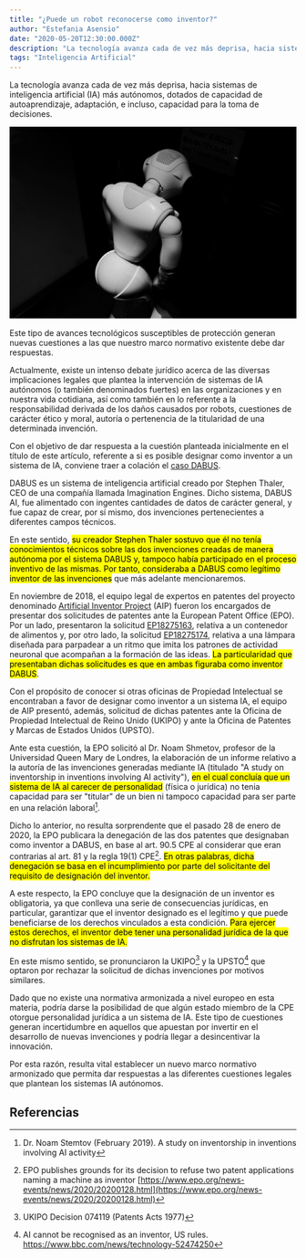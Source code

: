 ```yaml
---
title: "¿Puede un robot reconocerse como inventor?"
author: "Estefania Asensio"
date: "2020-05-20T12:30:00.000Z"
description: "La tecnología avanza cada de vez más deprisa, hacia sistemas de inteligencia artificial (IA) más autónomos, dotados de capacidad de autoaprendizaje, adaptación, e incluso, capacidad para la toma de decisiones. Este tipo de avances tecnológicos susceptibles de protección generan nuevas cuestiones a las que nuestro marco normativo existente debe dar respuestas."
tags: "Inteligencia Artificial"
---
```


La tecnología avanza cada de vez más deprisa, hacia sistemas de inteligencia artificial (IA) más autónomos, dotados de capacidad de autoaprendizaje, adaptación, e incluso, capacidad para la toma de decisiones.

![¿Puede un robot reconocerse como inventor? © Photo by Jesse Chan on Unsplash](./puede-un-robot-reconocerse-como-inventor.jpg "¿Puede un robot reconocerse como inventor? © Photo by Jesse Chan on Unsplash")

Este tipo de avances tecnológicos susceptibles de protección generan nuevas cuestiones a las que nuestro marco normativo existente debe dar respuestas.

Actualmente, existe un intenso debate jurídico acerca de las diversas implicaciones legales que plantea la intervención de sistemas de IA autónomos (o también denominados fuertes) en las organizaciones y en nuestra vida cotidiana, así como también en lo referente a la responsabilidad derivada de los daños causados por robots, cuestiones de carácter ético y moral, autoría o pertenencia de la titularidad de una determinada invención.

Con el objetivo de dar respuesta a la cuestión planteada inicialmente en el título de este artículo, referente a si es posible designar como inventor a un sistema de IA, conviene traer a colación el [caso DABUS](http://imagination-engines.com/iei_dabus.php).

DABUS es un sistema de inteligencia artificial creado por Stephen Thaler, CEO de una compañía llamada Imagination Engines. Dicho sistema, DABUS AI, fue alimentado con ingentes cantidades de datos de carácter general, y fue capaz de crear, por sí mismo, dos invenciones pertenecientes a diferentes campos técnicos.

En este sentido, <mark>su creador Stephen Thaler sostuvo que él no tenía conocimientos técnicos sobre las dos invenciones creadas de manera autónoma por el sistema DABUS y, tampoco había participado en el proceso inventivo de las mismas.  Por tanto, consideraba a DABUS como legítimo inventor de las invenciones</mark> que más adelante mencionaremos.

En noviembre de 2018, el equipo legal de expertos en patentes del proyecto denominado [Artificial Inventor Project](http://artificialinventor.com/patent-applications/) (AIP) fueron los encargados de presentar dos solicitudes de patentes ante la European Patent Office (EPO). Por un lado, presentaron la solicitud [EP18275163](https://register.epo.org/application?number=EP18275163&tab=main), relativa a un contenedor de alimentos y, por otro lado, la solicitud [EP18275174](https://register.epo.org/application?number=EP18275174), relativa a una lámpara diseñada para parpadear a un ritmo que imita los patrones de actividad neuronal que acompañan a la formación de las ideas. <mark>La particularidad que presentaban dichas solicitudes es que en ambas figuraba como inventor DABUS</mark>.

Con el propósito de conocer si otras oficinas de Propiedad Intelectual se encontraban a favor de designar como inventor a un sistema IA, el equipo de AIP presentó, además, solicitud de dichas patentes ante la Oficina de Propiedad Intelectual de Reino Unido (UKIPO) y ante la Oficina de Patentes y Marcas de Estados Unidos (UPSTO).

Ante esta cuestión, la EPO solicitó al Dr. Noam Shmetov, profesor de la Universidad Queen Mary de Londres, la elaboración de un informe relativo a la autoría de las invenciones generadas mediante IA (titulado "A study on inventorship in inventions involving AI activity"), <mark>en el cual concluía que un sistema de IA al carecer de personalidad</mark> (física o jurídica) no tenia capacidad para ser "titular" de un bien ni tampoco capacidad para ser parte en una relación laboral[^1].

Dicho lo anterior, no resulta sorprendente que el pasado 28 de enero de 2020, la EPO publicara la denegación de las dos patentes que designaban como inventor a DABUS, en base al art. 90.5 CPE al considerar que eran contrarias al art. 81 y la regla 19(1) CPE[^2]. <mark>En otras palabras, dicha denegación se basa en el incumplimiento por parte del solicitante del requisito de designación del inventor.</mark>

A este respecto, la EPO concluye que la designación de un inventor es obligatoria, ya que conlleva una serie de consecuencias jurídicas, en particular, garantizar que el inventor designado es el legítimo y que puede beneficiarse de los derechos vinculados a esta condición. <mark>Para ejercer estos derechos, el inventor debe tener una personalidad jurídica de la que no disfrutan los sistemas de IA.</mark>

En este mismo sentido, se pronunciaron la UKIPO[^3] y la UPSTO[^4] que optaron por rechazar la solicitud de dichas invenciones por motivos similares.

Dado que no existe una normativa armonizada a nivel europeo en esta materia, podría darse la posibilidad de que algún estado miembro de la CPE otorgue personalidad jurídica a un sistema de IA. Este tipo de cuestiones generan incertidumbre en aquellos que apuestan por invertir en el desarrollo de nuevas invenciones y podría llegar a desincentivar la innovación.

Por esta razón, resulta vital establecer un nuevo marco normativo armonizado que permita dar respuestas a las diferentes cuestiones legales que plantean los sistemas IA autónomos.

## Referencias

[^1]: Dr. Noam Stemtov (February 2019). A study on inventorship in inventions involving AI activity

[^2]: EPO publishes grounds for its decision to refuse two patent applications naming a machine as inventor [https://www.epo.org/news-events/news/2020/20200128.html](https://www.epo.org/news-events/news/2020/20200128.html)

[^3]: UKIPO Decision 074119 (Patents Acts 1977)
 
[^4]: AI cannot be recognised as an inventor, US rules. https://www.bbc.com/news/technology-52474250
